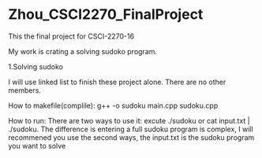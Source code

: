 # Zhou_CSCI2270_FinalProject

This the final project for CSCI-2270-16

My work is crating a solving sudoko program. 

1.Solving sudoko 

I will use linked list to finish these project alone. There are no other members.

How to makefile(complile):  g++ -o sudoku main.cpp sudoku.cpp

How to run: There are two ways to use it: excute ./sudoku or cat input.txt | ./sudoku. The difference is entering a full sudoku program is complex, I will recommened you use the second ways, the input.txt is the sudoku program you want to solve
